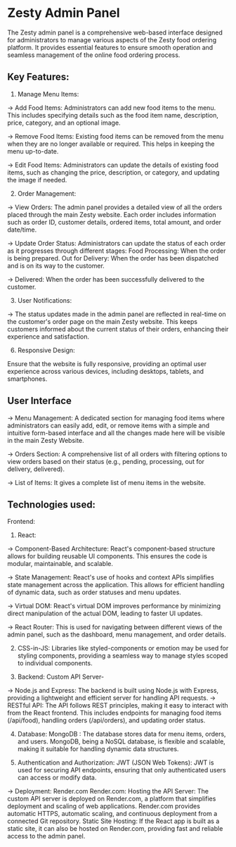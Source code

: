 # Zesty Admin Panel
The Zesty admin panel is a comprehensive web-based interface designed for administrators to manage various aspects of the Zesty food ordering platform. It provides essential features to ensure smooth operation and seamless management of the online food ordering process.

## Key Features:
1) Manage Menu Items:

-> Add Food Items: Administrators can add new food items to the menu. This includes specifying details such as the food item name, description, price, category, and an optional image.

-> Remove Food Items: Existing food items can be removed from the menu when they are no longer available or required. This helps in keeping the menu up-to-date.

-> Edit Food Items: Administrators can update the details of existing food items, such as changing the price, description, or category, and updating the image if needed.

2) Order Management:

-> View Orders: The admin panel provides a detailed view of all the orders placed through the main Zesty website. Each order includes information such as order ID, customer details, ordered items, total amount, and order date/time.

-> Update Order Status: Administrators can update the status of each order as it progresses through different stages:
Food Processing: When the order is being prepared.
Out for Delivery: When the order has been dispatched and is on its way to the customer.

-> Delivered: When the order has been successfully delivered to the customer.

3) User Notifications:

-> The status updates made in the admin panel are reflected in real-time on the customer's order page on the main Zesty website. This keeps customers informed about the current status of their orders, enhancing their experience and satisfaction.

6) Responsive Design:

Ensure that the website is fully responsive, providing an optimal user experience across various devices, including desktops, tablets, and smartphones.

## User Interface
-> Menu Management: A dedicated section for managing food items where administrators can easily add, edit, or remove items with a simple and intuitive form-based interface and all the changes made here will be visible in the main Zesty Website.

-> Orders Section: A comprehensive list of all orders with filtering options to view orders based on their status (e.g., pending, processing, out for delivery, delivered).

-> List of Items: It gives a complete list of menu items in the website.

## Technologies used:

Frontend: 
1) React:

-> Component-Based Architecture: React's component-based structure allows for building reusable UI components. This ensures the code is modular, maintainable, and scalable.

-> State Management: React's use of hooks and context APIs simplifies state management across the application. This allows for efficient handling of dynamic data, such as order statuses and menu updates.

-> Virtual DOM: React's virtual DOM improves performance by minimizing direct manipulation of the actual DOM, leading to faster UI updates.

-> React Router: This is used for navigating between different views of the admin panel, such as the dashboard, menu management, and order details.

2) CSS-in-JS: Libraries like styled-components or emotion may be used for styling components, providing a seamless way to manage styles scoped to individual components.

3) Backend:   Custom API Server-

-> Node.js and Express: The backend is built using Node.js with Express, providing a lightweight and efficient server for handling API requests.
-> RESTful API: The API follows REST principles, making it easy to interact with from the React frontend. This includes endpoints for managing food items (/api/food), handling orders (/api/orders), and updating order status.

4) Database:
MongoDB : The database stores data for menu items, orders, and users. MongoDB, being a NoSQL database, is flexible and scalable, making it suitable for handling dynamic data structures.

5) Authentication and Authorization:
JWT (JSON Web Tokens): JWT is used for securing API endpoints, ensuring that only authenticated users can access or modify data.

-> Deployment: Render.com
Render.com:
Hosting the API Server: The custom API server is deployed on Render.com, a platform that simplifies deployment and scaling of web applications. Render.com provides automatic HTTPS, automatic scaling, and continuous deployment from a connected Git repository.
Static Site Hosting: If the React app is built as a static site, it can also be hosted on Render.com, providing fast and reliable access to the admin panel.